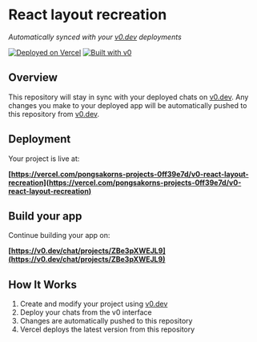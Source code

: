 # React layout recreation

*Automatically synced with your [v0.dev](https://v0.dev) deployments*

[![Deployed on Vercel](https://img.shields.io/badge/Deployed%20on-Vercel-black?style=for-the-badge&logo=vercel)](https://vercel.com/pongsakorns-projects-0ff39e7d/v0-react-layout-recreation)
[![Built with v0](https://img.shields.io/badge/Built%20with-v0.dev-black?style=for-the-badge)](https://v0.dev/chat/projects/ZBe3pXWEJL9)

## Overview

This repository will stay in sync with your deployed chats on [v0.dev](https://v0.dev).
Any changes you make to your deployed app will be automatically pushed to this repository from [v0.dev](https://v0.dev).

## Deployment

Your project is live at:

**[https://vercel.com/pongsakorns-projects-0ff39e7d/v0-react-layout-recreation](https://vercel.com/pongsakorns-projects-0ff39e7d/v0-react-layout-recreation)**

## Build your app

Continue building your app on:

**[https://v0.dev/chat/projects/ZBe3pXWEJL9](https://v0.dev/chat/projects/ZBe3pXWEJL9)**

## How It Works

1. Create and modify your project using [v0.dev](https://v0.dev)
2. Deploy your chats from the v0 interface
3. Changes are automatically pushed to this repository
4. Vercel deploys the latest version from this repository
